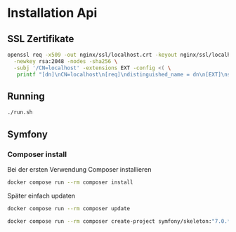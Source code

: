 # Installation Api
## SSL Zertifikate
```bash
openssl req -x509 -out nginx/ssl/localhost.crt -keyout nginx/ssl/localhost.key \
  -newkey rsa:2048 -nodes -sha256 \
  -subj '/CN=localhost' -extensions EXT -config <( \
   printf "[dn]\nCN=localhost\n[req]\ndistinguished_name = dn\n[EXT]\nsubjectAltName=DNS:localhost\nkeyUsage=digitalSignature\nextendedKeyUsage=serverAuth")
```

## Running
```bash
./run.sh
```


## Symfony

### Composer install
Bei der ersten Verwendung Composer installieren
```bash
docker compose run --rm composer install
```
Später einfach updaten
```bash
docker compose run --rm composer update
```

```bash
docker compose run --rm composer create-project symfony/skeleton:"7.0.*" .
```
